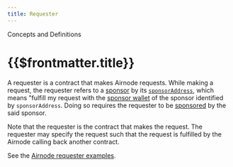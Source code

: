 ```yaml
---
title: Requester
---
```

<TitleSpan>Concepts and Definitions</TitleSpan>
# {{$frontmatter.title}}

<!--TocHeader /-->
<TOC class="table-of-contents" :include-level="[2,3]" />

A requester is a contract that makes Airnode requests. While making a request, the requester refers to a [sponsor](sponsor.md) by its [`sponsorAddress`](sponsor.md#sponsorAddress), which means "fulfill my request with the [sponsor wallet](sponsor.md#sponsorwallet) of the sponsor identified by `sponsorAddress`. Doing so requires the requester to be [sponsored](sponsor.md) by the said sponsor.

Note that the requester is the contract that makes the request. The requester may specify the request such that the request is fulfilled by the Airnode calling back another contract.

See the [Airnode requester examples](https://github.com/api3dao/airnode/tree/master/packages/examples/contracts).
